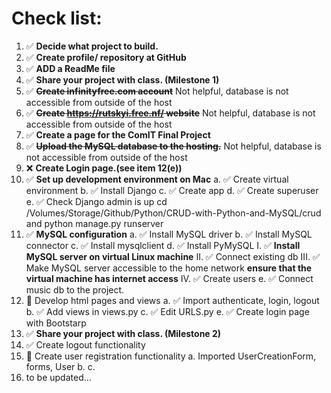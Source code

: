 # Check list:
1. ✅ **Decide what project to build.**
2. ✅ **Create profile/ repository at GitHub**
3. ✅ **ADD a ReadMe file**
4. ✅ **Share your project with class. (Milestone 1)**
5. ✅ **~~Create infinityfree.com account~~** Not helpful, database is not accessible from outside of the host
6. ✅ **~~Create https://rutskyi.free.nf/ website~~**  Not helpful, database is not accessible from outside of the host
7. ✅ **Create a page for the ComIT Final Project**
8. ✅ **~~Upload the MySQL database to the hosting.~~**   Not helpful, database is not accessible from outside of the host
9. ❌ **Create Login page.(see item 12(e))**
10. ✅ **Set up development environment on Mac**
 a. ✅ Create virtual environment 
 b. ✅ Install Django
 c. ✅ Create app 
 d. ✅ Create superuser
 e. ✅ Check Django admin is up cd /Volumes/Storage/Github/Python/CRUD-with-Python-and-MySQL/crud and python manage.py runserver 
11. ✅ **MySQL configuration**
 a. ✅ Install MySQL driver
 b. ✅ Install MySQL connector
 c. ✅ Install mysqlclient
 d. ✅ Install PyMySQL
  I. ✅ **Install MySQL server on virtual Linux machine**
  II. ✅ Connect existing db
  III. ✅ Make MySQL server accessible to the home network **ensure that the virtual machine has internet access**
  IV. ✅ Create users
 e. ✅ Connect music db to the project.
12. 🔳 Develop html pages and views
 a. ✅ Import authenticate, login, logout
 b. ✅ Add views in views.py
 c. ✅ Edit URLS.py
 e. ✅ Create login page with Bootstarp
13. ✅ **Share your project with class. (Milestone 2)**
14. ✅ Create logout functionality
15. 🔳 Create user registration functionality
 a. Imported UserCreationForm, forms, User
 b. 
 c. 
16. to be updated…
